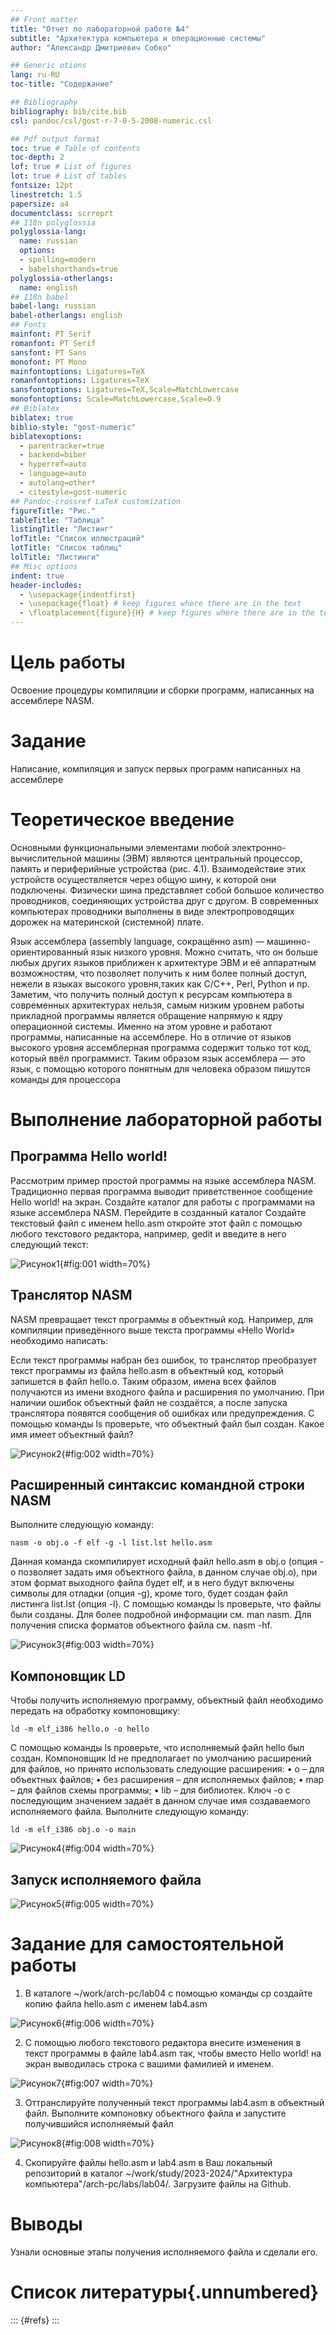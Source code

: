 ```yaml
---
## Front matter
title: "Отчет по лабораторной работе №4"
subtitle: "Архитектура компьютера и операционные системы"
author: "Александр Дмитриевич Собко"

## Generic otions
lang: ru-RU
toc-title: "Содержание"

## Bibliography
bibliography: bib/cite.bib
csl: pandoc/csl/gost-r-7-0-5-2008-numeric.csl

## Pdf output format
toc: true # Table of contents
toc-depth: 2
lof: true # List of figures
lot: true # List of tables
fontsize: 12pt
linestretch: 1.5
papersize: a4
documentclass: scrreprt
## I18n polyglossia
polyglossia-lang:
  name: russian
  options:
  - spelling=modern
  - babelshorthands=true
polyglossia-otherlangs:
  name: english
## I18n babel
babel-lang: russian
babel-otherlangs: english
## Fonts
mainfont: PT Serif
romanfont: PT Serif
sansfont: PT Sans
monofont: PT Mono
mainfontoptions: Ligatures=TeX
romanfontoptions: Ligatures=TeX
sansfontoptions: Ligatures=TeX,Scale=MatchLowercase
monofontoptions: Scale=MatchLowercase,Scale=0.9
## Biblatex
biblatex: true
biblio-style: "gost-numeric"
biblatexoptions:
  - parentracker=true
  - backend=biber
  - hyperref=auto
  - language=auto
  - autolang=other*
  - citestyle=gost-numeric
## Pandoc-crossref LaTeX customization
figureTitle: "Рис."
tableTitle: "Таблица"
listingTitle: "Листинг"
lofTitle: "Список иллюстраций"
lotTitle: "Список таблиц"
lolTitle: "Листинги"
## Misc options
indent: true
header-includes:
  - \usepackage{indentfirst}
  - \usepackage{float} # keep figures where there are in the text
  - \floatplacement{figure}{H} # keep figures where there are in the text
---
```


# Цель работы

Освоение процедуры компиляции и сборки программ, написанных на ассемблере NASM.

# Задание

Написание, компиляция и запуск первых программ написанных на ассемблере

# Теоретическое введение

Основными функциональными элементами любой электронно-вычислительной машины
(ЭВМ) являются центральный процессор, память и периферийные устройства (рис. 4.1).
Взаимодействие этих устройств осуществляется через общую шину, к которой они подключены. Физически шина представляет собой большое количество проводников, соединяющих
устройства друг с другом. В современных компьютерах проводники выполнены в виде электропроводящих дорожек на материнской (системной) плате.

Язык ассемблера (assembly language, сокращённо asm) — машинно-ориентированный
язык низкого уровня. Можно считать, что он больше любых других языков приближен к
архитектуре ЭВМ и её аппаратным возможностям, что позволяет получить к ним более
полный доступ, нежели в языках высокого уровня,таких как C/C++, Perl, Python и пр. Заметим,
что получить полный доступ к ресурсам компьютера в современных архитектурах нельзя,
самым низким уровнем работы прикладной программы является обращение напрямую к
ядру операционной системы. Именно на этом уровне и работают программы, написанные
на ассемблере. Но в отличие от языков высокого уровня ассемблерная программа содержит
только тот код, который ввёл программист. Таким образом язык ассемблера — это язык, с
помощью которого понятным для человека образом пишутся команды для процессора

# Выполнение лабораторной работы

## Программа Hello world!

Рассмотрим пример простой программы на языке ассемблера NASM. Традиционно первая
программа выводит приветственное сообщение Hello world! на экран.
Создайте каталог для работы с программами на языке ассемблера NASM.
Перейдите в созданный каталог
Создайте текстовый файл с именем hello.asm
откройте этот файл с помощью любого текстового редактора, например, gedit и введите в него следующий текст:

![Рисунок1](image/1.png){#fig:001 width=70%}

## Транслятор NASM

NASM превращает текст программы в объектный код. Например, для компиляции приведённого выше текста программы «Hello World» необходимо написать:

Если текст программы набран без ошибок, то транслятор преобразует текст программы
из файла hello.asm в объектный код, который запишется в файл hello.o. Таким образом,
имена всех файлов получаются из имени входного файла и расширения по умолчанию.
При наличии ошибок объектный файл не создаётся, а после запуска транслятора появятся
сообщения об ошибках или предупреждения.
С помощью команды ls проверьте, что объектный файл был создан. Какое имя имеет
объектный файл?

![Рисунок2](image/2.png){#fig:002 width=70%}

## Расширенный синтаксис командной строки NASM

Выполните следующую команду:
```
nasm -o obj.o -f elf -g -l list.lst hello.asm
```
Данная команда скомпилирует исходный файл hello.asm в obj.o (опция -o позволяет
задать имя объектного файла, в данном случае obj.o), при этом формат выходного файла
будет elf, и в него будут включены символы для отладки (опция -g), кроме того, будет создан
файл листинга list.lst (опция -l).
С помощью команды ls проверьте, что файлы были созданы.
Для более подробной информации см. man nasm. Для получения списка форматов объектного файла см. nasm -hf.

![Рисунок3](image/3.png){#fig:003 width=70%}

## Компоновщик LD

Чтобы получить исполняемую программу, объектный файл
необходимо передать на обработку компоновщику:
```
ld -m elf_i386 hello.o -o hello
```
С помощью команды ls проверьте, что исполняемый файл hello был создан.
Компоновщик ld не предполагает по умолчанию расширений для файлов, но принято
использовать следующие расширения:
• o – для объектных файлов;
• без расширения – для исполняемых файлов;
• map – для файлов схемы программы;
• lib – для библиотек.
Ключ -o с последующим значением задаёт в данном случае имя создаваемого исполняемого файла.
Выполните следующую команду:
```
ld -m elf_i386 obj.o -o main
```
![Рисунок4](image/4.png){#fig:004 width=70%}

## Запуск исполняемого файла

![Рисунок5](image/5.png){#fig:005 width=70%}

# Задание для самостоятельной работы

1. В каталоге ~/work/arch-pc/lab04 с помощью команды cp создайте копию файла
hello.asm с именем lab4.asm

![Рисунок6](image/6.png){#fig:006 width=70%}

2. С помощью любого текстового редактора внесите изменения в текст программы в
файле lab4.asm так, чтобы вместо Hello world! на экран выводилась строка с вашими
фамилией и именем.

![Рисунок7](image/7.png){#fig:007 width=70%}

3. Оттранслируйте полученный текст программы lab4.asm в объектный файл. Выполните компоновку объектного файла и запустите получившийся исполняемый файл

![Рисунок8](image/8.png){#fig:008 width=70%}

4. Скопируйте файлы hello.asm и lab4.asm в Ваш локальный репозиторий в каталог ~/work/study/2023-2024/"Архитектура компьютера"/arch-pc/labs/lab04/.
Загрузите файлы на Github.


# Выводы

Узнали основные этапы получения исполняемого файла и сделали его.

# Список литературы{.unnumbered}

::: {#refs}
:::
